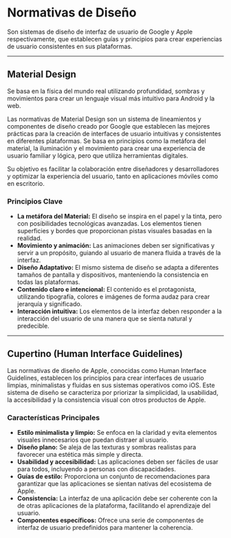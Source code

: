 # Normativas de Diseño

Son sistemas de diseño de interfaz de usuario de Google y Apple respectivamente, que establecen guías y principios para crear experiencias de usuario consistentes en sus plataformas.

---

## **Material Design**

Se basa en la física del mundo real utilizando profundidad, sombras y movimientos para crear un lenguaje visual más intuitivo para Android y la web.

Las normativas de Material Design son un sistema de lineamientos y componentes de diseño creado por Google que establecen las mejores prácticas para la creación de interfaces de usuario intuitivas y consistentes en diferentes plataformas. Se basa en principios como la metáfora del material, la iluminación y el movimiento para crear una experiencia de usuario familiar y lógica, pero que utiliza herramientas digitales.

Su objetivo es facilitar la colaboración entre diseñadores y desarrolladores y optimizar la experiencia del usuario, tanto en aplicaciones móviles como en escritorio.

### **Principios Clave**

*   **La metáfora del Material:** El diseño se inspira en el papel y la tinta, pero con posibilidades tecnológicas avanzadas. Los elementos tienen superficies y bordes que proporcionan pistas visuales basadas en la realidad.
*   **Movimiento y animación:** Las animaciones deben ser significativas y servir a un propósito, guiando al usuario de manera fluida a través de la interfaz.
*   **Diseño Adaptativo:** El mismo sistema de diseño se adapta a diferentes tamaños de pantalla y dispositivos, manteniendo la consistencia en todas las plataformas.
*   **Contenido claro e intencional:** El contenido es el protagonista, utilizando tipografía, colores e imágenes de forma audaz para crear jerarquía y significado.
*   **Interacción intuitiva:** Los elementos de la interfaz deben responder a la interacción del usuario de una manera que se sienta natural y predecible.

---

## **Cupertino (Human Interface Guidelines)**

Las normativas de diseño de Apple, conocidas como Human Interface Guidelines, establecen los principios para crear interfaces de usuario limpias, minimalistas y fluidas en sus sistemas operativos como iOS. Este sistema de diseño se caracteriza por priorizar la simplicidad, la usabilidad, la accesibilidad y la consistencia visual con otros productos de Apple.

### **Características Principales**

*   **Estilo minimalista y limpio:** Se enfoca en la claridad y evita elementos visuales innecesarios que puedan distraer al usuario.
*   **Diseño plano:** Se aleja de las texturas y sombras realistas para favorecer una estética más simple y directa.
*   **Usabilidad y accesibilidad:** Las aplicaciones deben ser fáciles de usar para todos, incluyendo a personas con discapacidades.
*   **Guías de estilo:** Proporciona un conjunto de recomendaciones para garantizar que las aplicaciones se sientan nativas del ecosistema de Apple.
*   **Consistencia:** La interfaz de una aplicación debe ser coherente con la de otras aplicaciones de la plataforma, facilitando el aprendizaje del usuario.
*   **Componentes específicos:** Ofrece una serie de componentes de interfaz de usuario predefinidos para mantener la coherencia.